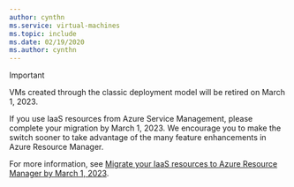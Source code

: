 ```yaml
---
author: cynthn
ms.service: virtual-machines
ms.topic: include
ms.date: 02/19/2020
ms.author: cynthn
---
```


> [!IMPORTANT]
> VMs created through the classic deployment model will be retired on March 1, 2023.
>
> If you use IaaS resources from Azure Service Management, please complete your migration by March 1, 2023. We encourage you to make the switch sooner to take advantage of the many feature enhancements in Azure Resource Manager.
>
> For more information, see [Migrate your IaaS resources to Azure Resource Manager by March 1, 2023](../articles/virtual-machines/classic-vm-deprecation.md).
> 
